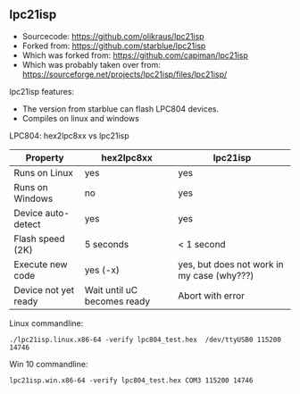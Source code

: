 

## lpc21isp

 - Sourcecode: https://github.com/olikraus/lpc21isp
 - Forked from: https://github.com/starblue/lpc21isp
 - Which was forked from: https://github.com/capiman/lpc21isp
 - Which was probably taken over from: https://sourceforge.net/projects/lpc21isp/files/lpc21isp/

lpc21isp features:
 - The version from starblue can flash LPC804 devices.
 - Compiles on linux and windows
 
LPC804: hex2lpc8xx vs lpc21isp 

| Property | hex2lpc8xx | lpc21isp |
|-------|---------|-------|
| Runs on Linux | yes | yes |
| Runs on Windows | no | yes |
| Device auto-detect | yes | yes |
| Flash speed (2K) | 5 seconds | < 1 second |
| Execute new code | yes (-x) | yes, but does not work in my case (why???) |
| Device not yet ready | Wait until uC becomes ready | Abort with error |

Linux commandline:

```
./lpc21isp.linux.x86-64 -verify lpc804_test.hex  /dev/ttyUSB0 115200 14746
```

Win 10 commandline:

```
lpc21isp.win.x86-64 -verify lpc804_test.hex COM3 115200 14746
```



